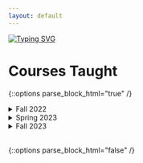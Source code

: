 ```yaml
---
layout: default
---
```

[![Typing SVG](https://readme-typing-svg.demolab.com?font=Fira+Code&pause=1000&color=2DA959&center=true&vCenter=true&random=false&width=435&lines=Computer+Science+Professor;Programming+Language+Enthusiast+;Neovim+Advocate)](https://git.io/typing-svg)

# Courses Taught
{::options parse_block_html="true" /}

<details><summary markdown="span">Fall 2022</summary>
## Dickinson College
* COMP 130: Intro to Computing
* COMP 364: Artificial Intelligence
</details>

<details><summary markdown="span">Spring 2023</summary>
## Gettysburg College
* CS 107: Intro to Scientific Computing
</details>

<details><summary markdown="span">Fall 2023</summary>
## Dickinson College
* COMP 130: Intro to Computing
* COMP 190: Tools and Techniques for Software Development
* COMP 290: Large-scale and Open Source Sofrware Development
</details>
<br/>

{::options parse_block_html="false" /}

